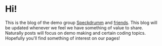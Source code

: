 # Hi!

This is the blog of the demo group [Speckdrumm](http://www.speckdrumm.org) and
[friends](https://www.pouet.net/groups.php?which=4620).
This blog will be updated whenever we feel we have something of value to share.
Naturally posts will focus on demo making and certain coding topics.
Hopefully you'll find something of interest on our pages!